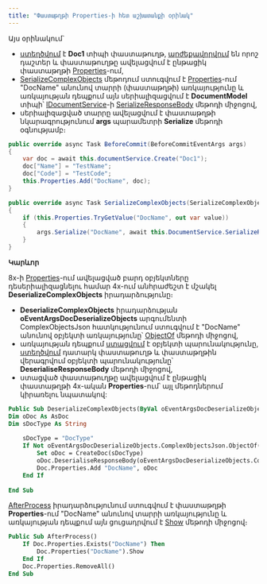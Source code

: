 ```yaml
---
title: "Փաստաթղթի Properties-ի հետ աշխատանքի օրինակ" 
---
```


Այս օրինակում`
* [ստեղծվում](../services/IDocumentService/Create.md) է **Doc1** տիպի փաստաթուղթ, [արժեքավորվում](../definitions/document/indexer.md) են որոշ դաշտեր և փաստաթուղթը ավելացվում է ընթացիկ փաստաթղթի [Properties](../definitions/document/Properties.md)-ում,
* [SerializeComplexObjects](../definitions/document/SerializeComplexObjects.md) մեթոդում ստուգվում է [Properties](../definitions/document/Properties.md)-ում "DocName" անունով տարրի (փաստաթղթի) առկայությունը և առկայության դեպքում այն սերիալիզացվում է **DocumentModel** տիպի՝ [IDocumentService](../services/IDocumentService.md)-ի [SerializeResponseBody](../services/IDocumentService/SerializeResponseBody.md) մեթոդի միջոցով,
* սերիալիզացված տարրը ավելացվում է փաստաթղթի նկարագրությունում **args** պարամետրի **Serialize** մեթոդի օգնությամբ։

```c#
public override async Task BeforeCommit(BeforeCommitEventArgs args)
{
    var doc = await this.documentService.Create("Doc1");
	doc["Name"] = "TestName";
	doc["Code"] = "TestCode";
	this.Properties.Add("DocName", doc);
}
```

```c#
public override async Task SerializeComplexObjects(SerializeComplexObjectsEventArgs args)
{
    if (this.Properties.TryGetValue("DocName", out var value))
    {
        args.Serialize("DocName", await this.DocumentService.SerializeResponseBody<DocumentModel>((Document)value));
    }
}
```

**Կարևոր**

8x-ի [Properties](../definitions/document/Properties.md)-ում ավելացված բարդ օբյեկտները դեսերիալիզացնելու համար 4x-ում անհրաժեշտ է մշակել **DeserializeComplexObjects** իրադարձությունը։

* **DeserializeComplexObjects** իրադարձության **oEventArgsDocDeserializeObjects** արգումենտի ComplexObjectsJson հատկությունում ստուգվում է "DocName" անունով օբյեկտի առկայությունը՝ [ObjectOf](https://www.chilkatsoft.com/refdoc/xChilkatJsonObjectRef.html#ObjectOf) մեթոդի միջոցով,
* առկայության դեպքում [ստացվում](https://www.chilkatsoft.com/refdoc/xChilkatJsonObjectRef.html#ObjectOf) է օբյեկտի պարունակությունը, [ստեղծվում](https://armsoft.github.io/as4x-docs/HTM/ProgrGuide/Functions/Functions/DocumentsCirculation/CreateDoc.html) դատարկ փաստաթուղթ և փաստաթղթին վերագրվում օբյեկտի պարունակությունը՝ **DeserialiseResponseBody** մեթոդի միջոցով,
* ստացված փաստաթուղթը ավելացվում է ընթացիկ փաստաթղթի 4x-ական **Properties**-ում՝ այլ մեթոդներում կիրառելու նպատակով:

```vb
Public Sub DeserializeComplexObjects(ByVal oEventArgsDocDeserializeObjects As EventArgsDocDeserializeObjects)
Dim oDoc As AsDoc
Dim sDocType As String
 
    sDocType = "DocType"
    If Not oEventArgsDocDeserializeObjects.ComplexObjectsJson.ObjectOf("DocName") Is Nothing Then
		Set oDoc = CreateDoc(sDocType)
		oDoc.DeserialiseResponseBody(oEventArgsDocDeserializeObjects.ComplexObjectsJson.ObjectOf("DocName"))
		Doc.Properties.Add "DocName", oDoc
	End If
 
End Sub
```

[AfterProcess](https://armsoft.github.io/as4x-docs/HTM/ProgrGuide/ScriptProcs/AfterProcess.html) իրադարձությունում ստուգվում է փաստաթղթի **Properties**-ում "DocName" անունով տարրի առկայությունը և առկայության դեպքում այն ցուցադրվում է [Show](https://armsoft.github.io/as4x-docs/HTM/ProgrGuide/Functions/ASDOC/Show.html) մեթոդի միջոցով։

```vb
Public Sub AfterProcess()
	If Doc.Properties.Exists("DocName") Then
		Doc.Properties("DocName").Show
	End If
	Doc.Properties.RemoveAll()
End Sub
```
